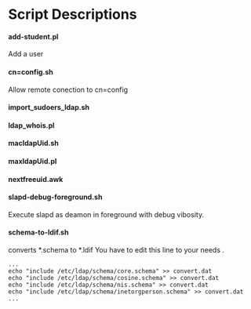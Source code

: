 Script Descriptions
===

#### add-student.pl
Add a user 
  
#### cn=config.sh
Allow remote conection to cn=config 
  
#### import_sudoers_ldap.sh

#### ldap_whois.pl
  
#### macldapUid.sh
  
#### maxldapUid.pl
  
#### nextfreeuid.awk

#### slapd-debug-foreground.sh
Execute slapd as deamon in foreground with debug vibosity.

#### schema-to-ldif.sh
converts *.schema to *.ldif 
You have to edit this line to your needs . 
```
...
echo "include /etc/ldap/schema/core.schema" >> convert.dat
echo "include /etc/ldap/schema/cosine.schema" >> convert.dat
echo "include /etc/ldap/schema/nis.schema" >> convert.dat
echo "include /etc/ldap/schema/inetorgperson.schema" >> convert.dat
...
```

